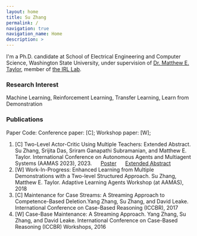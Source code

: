 ```yaml
---
layout: home
title: Su Zhang
permalink: /
navigation: true
navigation_name: Home
description: >
---
```


I'm a Ph.D. candidate at School of Electrical Engineering and Computer Science, Washington State University, under supervision of [Dr. Matthew E. Taylor](https://drmatttaylor.net/), member of [the IRL Lab](https://irll.ca).

### Research Interest
Machine Learning, Reinforcement Learning, Transfer Learning, Learn from Demonstration

### Publications
Paper Code: Conference paper: [C]; Workshop paper: [W];
1. [C] Two-Level Actor-Critic Using Multiple Teachers: Extended Abstract. Su Zhang, Srijita Das, Sriram Ganapathi Subramanian, and Matthew E. Taylor. International Conference on Autonomous Agents and Multiagent Systems (AAMAS 2023), 2023. &nbsp;&nbsp;&nbsp;&nbsp; [Poster](https://suzhang94.github.io/files/TLAC_poster.pdf)
&nbsp;&nbsp;&nbsp;&nbsp; [Extended Abstract](https://suzhang94.github.io/files/TLAC_ExtendedAbstract.pdf)
2. [W] Work-In-Progress: Enhanced Learning from Multiple Demonstrations with a Two-level Structured Approach. Su Zhang, Matthew E. Taylor. Adaptive Learning Agents Workshop (at AAMAS), 2018
3. [C] Maintenance for Case Streams: A Streaming Approach to Competence-Based Deletion.Yang Zhang, Su Zhang, and David Leake. International Conference on Case-Based Reasoning (ICCBR), 2017
4. [W] Case-Base Maintenance: A Streaming Approach. Yang Zhang, Su Zhang, and David Leake. International Conference on Case-Based Reasoning (ICCBR) Workshops, 2016
